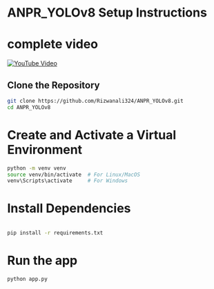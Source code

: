 # ANPR_YOLOv8 Setup Instructions
# complete video 
[![YouTube Video](https://img.youtube.com/vi/065fvBmnI9A/0.jpg)](https://youtu.be/065fvBmnI9A)



## Clone the Repository
```bash
git clone https://github.com/Rizwanali324/ANPR_YOLOv8.git
cd ANPR_YOLOv8
```
# Create and Activate a Virtual Environment
```bash
python -m venv venv
source venv/bin/activate  # For Linux/MacOS
venv\Scripts\activate     # For Windows
```

# Install Dependencies

```bash

pip install -r requirements.txt
```

# Run the app

```bash
python app.py
```


